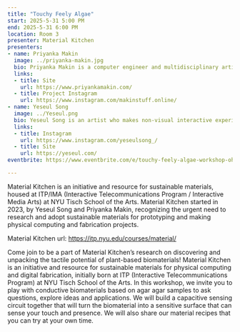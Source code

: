 ```yaml
---
title: "Touchy Feely Algae"
start: 2025-5-31 5:00 PM
end: 2025-5-31 6:00 PM
location: Room 3
presenter: Material Kitchen
presenters:
- name: Priyanka Makin
  image: ../priyanka-makin.jpg 
  bio: Priyanka Makin is a computer engineer and multidisciplinary artist whose work explores themes of identity and nature through motors, materials, and humor. She's a SparkFun Electronics alum, graduate of the Interactive Telecommunications Program at NYU, and a 2025 Open Hardware Summit Fellow. 
  links:
  - title: Site
    url: https://www.priyankamakin.com/
  - title: Project Instagram
    url: https://www.instagram.com/makinstuff.online/
- name: Yeseul Song
  image: ../Yeseul.png 
  bio: Yeseul Song is an artist who makes non-visual interactive experiences and playful installations enhanced by technology, which redefines the relationship between art and participants. She is an Assistant Arts Professor at New York University Tisch's Interactive Telecommunications Program & Interactive Media Arts (NYU ITP/IMA).
  links:
  - title: Instagram
    url: https://www.instagram.com/yeseulsong_/
  - title: Site
    url: https://yeseul.com/
eventbrite: https://www.eventbrite.com/e/touchy-feely-algae-workshop-ohs2025-tickets-1295208777319?aff=oddtdtcreator

---
```

Material Kitchen is an initiative and resource for sustainable materials, housed at ITP/IMA (Interactive Telecommunications Program / Interactive Media Arts) at NYU Tisch School of the Arts. Material Kitchen started in 2023, by Yeseul Song and Priyanka Makin, recognizing the urgent need to research and adopt sustainable materials for prototyping and making physical computing and fabrication projects.
 
  Material Kitchen
    url: https://itp.nyu.edu/courses/material/

Come join to be a part of Material Kitchen’s research on discovering and unpacking the tactile potential of plant-based biomaterials! Material Kitchen is an initiative and resource for sustainable materials for physical computing and digital fabrication, initially born at ITP (Interactive Telecommunications Program) at NYU Tisch School of the Arts. In this workshop, we invite you to play with conductive biomaterials based on agar agar samples to ask questions, explore ideas and applications. We will build a capacitive sensing circuit together that will turn the biomaterial into a sensitive surface that can sense your touch and presence. We will also share our material recipes that you can try at your own time.
